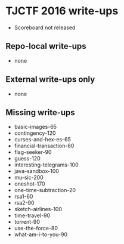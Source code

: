 # TJCTF 2016 write-ups

* Scoreboard not released

## Repo-local write-ups

* none

## External write-ups only

* none

## Missing write-ups
* basic-images-65
* contingency-120
* curses-and-hex-es-65
* financial-transaction-60
* flag-seeker-90
* guess-120
* interesting-telegrams-100
* java-sandbox-100
* mu-sic-200
* oneshot-170
* one-time-subtraction-20
* rsa1-60
* rsa2-90
* sketch-airlines-100
* time-travel-90
* torrent-90
* use-the-force-80
* what-am-i-to-you-90
